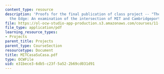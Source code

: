 ```yaml
---
content_type: resource
description: 'Proofs for the final publication of class project -- "The Future of
  the Edge: An examination of the intersection of MIT and Cambridgeport"'
file: https://ol-ocw-studio-app-production.s3.amazonaws.com/courses/11-332j-urban-design-fall-2003/e31bece36db5c23f5a522b69cd031d91_MITCasaSuCasa.pdf
file_type: application/pdf
learning_resource_types:
- Projects
parent_title: Projects
parent_type: CourseSection
resourcetype: Document
title: MITCasaSuCasa.pdf
type: OCWFile
uid: e31bece3-6db5-c23f-5a52-2b69cd031d91
---
```

